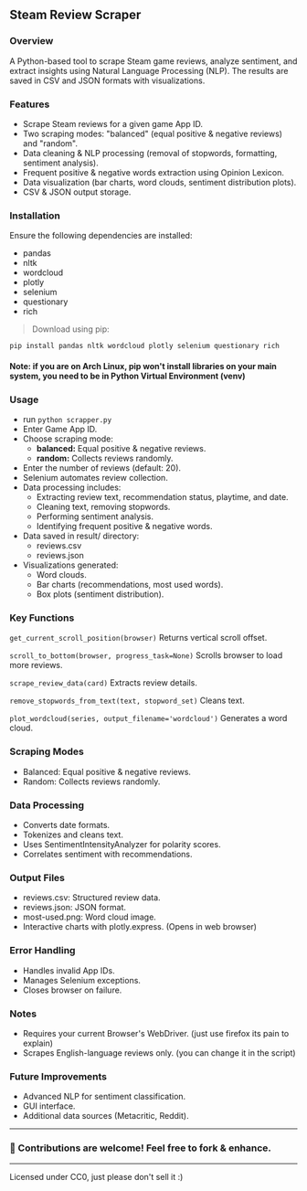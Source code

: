 ## Steam Review Scraper

### Overview
A Python-based tool to scrape Steam game reviews, analyze sentiment, and extract insights using Natural Language Processing (NLP). The results are saved in CSV and JSON formats with visualizations.

### Features
- Scrape Steam reviews for a given game App ID.
- Two scraping modes: "balanced" (equal positive & negative reviews) and "random".
- Data cleaning & NLP processing (removal of stopwords, formatting, sentiment analysis).
- Frequent positive & negative words extraction using Opinion Lexicon.
- Data visualization (bar charts, word clouds, sentiment distribution plots).
- CSV & JSON output storage.

### Installation
Ensure the following dependencies are installed:
- pandas
- nltk
- wordcloud
- plotly
- selenium
- questionary
- rich

> Download using pip:

    pip install pandas nltk wordcloud plotly selenium questionary rich

#### Note: if you are on Arch Linux, pip won't install libraries on your main system, you need to be in Python Virtual Environment (venv)

### Usage
- run `python scrapper.py`
- Enter Game App ID.
- Choose scraping mode:
    - **balanced:** Equal positive & negative reviews.
    - **random:** Collects reviews randomly.
- Enter the number of reviews (default: 20).
- Selenium automates review collection.
- Data processing includes:
  - Extracting review text, recommendation status, playtime, and date.
  - Cleaning text, removing stopwords.
  - Performing sentiment analysis.
  - Identifying frequent positive & negative words.
- Data saved in result/ directory:
    - reviews.csv
    - reviews.json
- Visualizations generated:
  - Word clouds.
  - Bar charts (recommendations, most used words).
  - Box plots (sentiment distribution).

### Key Functions
`get_current_scroll_position(browser)` Returns vertical scroll offset.

`scroll_to_bottom(browser, progress_task=None)` Scrolls browser to load more reviews.

`scrape_review_data(card)` Extracts review details.

`remove_stopwords_from_text(text, stopword_set)` Cleans text.

`plot_wordcloud(series, output_filename='wordcloud')` Generates a word cloud.


### Scraping Modes
- Balanced: Equal positive & negative reviews.
- Random: Collects reviews randomly.

### Data Processing
- Converts date formats.
- Tokenizes and cleans text.
- Uses SentimentIntensityAnalyzer for polarity scores.
- Correlates sentiment with recommendations.

### Output Files
- reviews.csv: Structured review data.
- reviews.json: JSON format.
- most-used.png: Word cloud image.
- Interactive charts with plotly.express. (Opens in web browser)

### Error Handling
- Handles invalid App IDs.
- Manages Selenium exceptions.
- Closes browser on failure.

### Notes
- Requires your current Browser's WebDriver. (just use firefox its pain to explain)
- Scrapes English-language reviews only. (you can change it in the script)

### Future Improvements
- Advanced NLP for sentiment classification.
- GUI interface.
- Additional data sources (Metacritic, Reddit).

---

### 📌 Contributions are welcome! Feel free to fork & enhance.

---

Licensed under CC0, just please don't sell it :)

